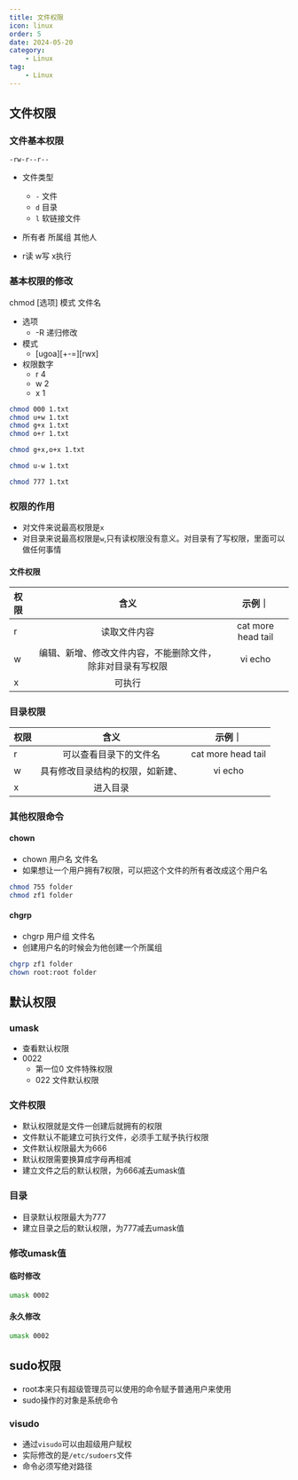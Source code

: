```yaml
---
title: 文件权限
icon: linux
order: 5
date: 2024-05-20
category:
    - Linux
tag:
    - Linux
---
```


## 文件权限

### 文件基本权限

`-rw-r--r--`

- 文件类型
  - `-` 文件
  - `d` 目录
  - `l` 软链接文件

- 所有者 所属组 其他人
- r读 w写 x执行

### 基本权限的修改

chmod [选项] 模式 文件名

- 选项
  - -R 递归修改
- 模式
  - [ugoa][+-=][rwx]
- 权限数字
  - r 4
  - w 2
  - x 1

```bash
chmod 000 1.txt
chmod u+w 1.txt
chmod g+x 1.txt
chmod o+r 1.txt

chmod g+x,o+x 1.txt

chmod u-w 1.txt

chmod 777 1.txt
```

### 权限的作用

- 对文件来说最高权限是`x`
- 对目录来说最高权限是`w`,只有读权限没有意义。对目录有了写权限，里面可以做任何事情

#### 文件权限

| 权限 |       含义       | 示例｜  |
| :----- | :--------------: | :-----: |
| r     | 读取文件内容 | cat more head tail   |
| w     | 编辑、新增、修改文件内容，不能删除文件，除非对目录有写权限 |  vi echo    |
| x     | 可执行 |       |

### 目录权限

| 权限 |       含义       | 示例｜  |
| :----- | :--------------: | :-----: |
| r     | 可以查看目录下的文件名 |   cat more head tail    |
| w     | 具有修改目录结构的权限，如新建、 |  vi echo    |
| x     | 进入目录 |       |

### 其他权限命令

#### chown

- chown 用户名 文件名
- 如果想让一个用户拥有7权限，可以把这个文件的所有者改成这个用户名

```bash
chmod 755 folder
chmod zf1 folder
```

#### chgrp

- chgrp 用户组 文件名
- 创建用户名的时候会为他创建一个所属组

```bash
chgrp zf1 folder
chown root:root folder
```

## 默认权限

### umask

- 查看默认权限
- 0022
  - 第一位0 文件特殊权限
  - 022 文件默认权限

### 文件权限

- 默认权限就是文件一创建后就拥有的权限
- 文件默认不能建立可执行文件，必须手工赋予执行权限
- 文件默认权限最大为666
- 默认权限需要换算成字母再相减
- 建立文件之后的默认权限，为666减去umask值

### 目录

- 目录默认权限最大为777
- 建立目录之后的默认权限，为777减去umask值

### 修改umask值

#### 临时修改

```bash
umask 0002
```

#### 永久修改

```bash
umask 0002
```

## sudo权限

- root本来只有超级管理员可以使用的命令赋予普通用户来使用
- sudo操作的对象是系统命令

### visudo

- 通过`visudo`可以由超级用户赋权
- 实际修改的是`/etc/sudoers`文件
- 命令必须写绝对路径
